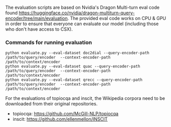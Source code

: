 The evaluation scripts are based on Nvidia's Dragon Multi-turn eval code found https://huggingface.co/nvidia/dragon-multiturn-query-encoder/tree/main/evaluation. The provided eval code works on CPU & GPU in order to ensure that everyone can evaluate our model (including those who don't have access to CSX).

### Commands for running evaluation

```console
python evaluate.py --eval-dataset doc2dial --query-encoder-path /path/to/query/encoder  --context-encoder-path /path/to/context/encoder
python evaluate.py --eval-dataset quac --query-encoder-path /path/to/query/encoder  --context-encoder-path /path/to/context/encoder
python evaluate.py --eval-dataset qrecc --query-encoder-path /path/to/query/encoder  --context-encoder-path /path/to/context/encoder
```

For the evaluations of topiocqa and inscit, the Wikipedia corpora need to be downloaded from their original repositories.

- topiocqa: https://github.com/McGill-NLP/topiocqa
- inscit: https://github.com/ellenmellon/INSCIT